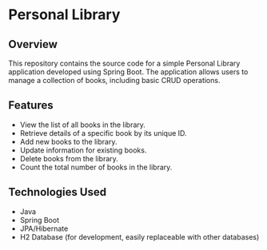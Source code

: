 # Personal Library

## Overview

This repository contains the source code for a simple Personal Library application developed using Spring Boot. The application allows users to manage a collection of books, including basic CRUD operations.

## Features

- View the list of all books in the library.
- Retrieve details of a specific book by its unique ID.
- Add new books to the library.
- Update information for existing books.
- Delete books from the library.
- Count the total number of books in the library.

## Technologies Used

- Java
- Spring Boot
- JPA/Hibernate
- H2 Database (for development, easily replaceable with other databases)

